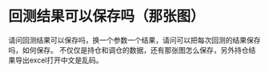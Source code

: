 # 回测结果可以保存吗（那张图）

请问回测结果可以保存吗，换一个参数一个结果，请问可以把每次回测的结果保存吗，如何保存。
不仅仅是持仓和调仓的数据，还有那张图怎么保存，另外持仓结果导出excel打开中文是乱码。